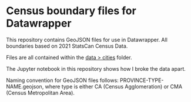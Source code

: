 # Census boundary files for Datawrapper
This repository contains GeoJSON files for use in Datawrapper. All boundaries based on 2021 StatsCan Census Data.

Files are all contained within the [data > cities](https://github.com/dexmcmillan/cbc-census-tractmaps/tree/main/data/cities) folder.

The Jupyter notebook in this repository shows how I broke the data apart.

Naming convention for GeoJSON files follows: PROVINCE-TYPE-NAME.geojson, where type is either CA (Census Agglomeration) or CMA (Census Metropolitan Area).